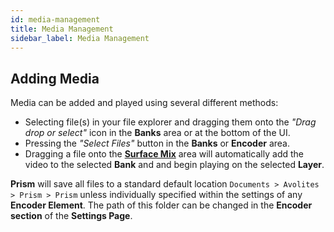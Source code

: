 ```yaml
---
id: media-management
title: Media Management
sidebar_label: Media Management
---
```


## Adding Media

Media can be added and played using several different methods:

<!--
- Selecting file(s) in your file explorer and dragging them onto the _"Drag drop or select"_ icon in the **Bank** area or at the bottom of the UI.
- Pressing the _"Select Files"_ button in the **Banks** or **Encoder** area.
- Dragging a file onto the **Media Player** will automatically add the video to the Bank and begin playing.
-->

<!--
- Selecting file(s) in your file explorer and dragging them onto the _"Drag drop or select"_ icon in the **Banks** area or at the bottom of the UI.
- Pressing the _"Select Files"_ button in the **Banks** or **Encoder** area.
- Dragging a file onto the [**Surface Mix**](../play/layers#surface-mix) area will automatically add the video to the selected **Bank** and and begin playing on the selected **Layer**.
-->


- Selecting file(s) in your file explorer and dragging them onto the _"Drag drop or select"_ icon in the **Banks** area or at the bottom of the UI.
- Pressing the _"Select Files"_ button in the **Banks** or **Encoder** area.
- Dragging a file onto the [**Surface Mix**](../play/layers#surface-mix) area will automatically add the video to the selected **Bank** and and begin playing on the selected **Layer**.


**Prism** will save all files to a standard default location `Documents > Avolites > Prism > Prism` unless individually specified within the settings of any **Encoder Element**. The path of this folder can be changed in the **Encoder section** of the **Settings Page**.